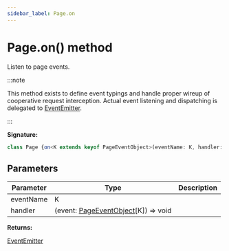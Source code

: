 ```yaml
---
sidebar_label: Page.on
---
```

# Page.on() method

Listen to page events.

:::note

This method exists to define event typings and handle proper wireup of cooperative request interception. Actual event listening and dispatching is delegated to [EventEmitter](./puppeteer.eventemitter.md).

:::

**Signature:**

```typescript
class Page {on<K extends keyof PageEventObject>(eventName: K, handler: (event: PageEventObject[K]) => void): EventEmitter;}
```

## Parameters

|  Parameter | Type | Description |
|  --- | --- | --- |
|  eventName | K |  |
|  handler | (event: [PageEventObject](./puppeteer.pageeventobject.md)\[K\]) =&gt; void |  |

**Returns:**

[EventEmitter](./puppeteer.eventemitter.md)

